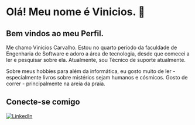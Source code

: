 <div>
    <h1>Olá! Meu nome é Vinicios. 👋 </h1>
    <h2>Bem vindos ao meu Perfil.</h2>
    <p> Me chamo Vinicios Carvalho. Estou no quarto período da faculdade de Engenharia de Software e adoro a área de tecnologia, desde que comecei a ler e pesquisar sobre ela. Atualmente, sou Técnico de suporte atualmente. 
    </p>
    <p> Sobre meus hobbies para além da informática, eu gosto muito de ler - especialmente livros sobre mistérios sejam humanos e cósmicos. Gosto de correr - principalmente na areia da praia.
    </p>
</div>
<div>
    <h2>Conecte-se comigo</h2>
    
   [![LinkedIn](https://img.shields.io/badge/LinkedIn-0077B5?style=for-the-badge&logo=linkedin&logoColor=white)](https://www.linkedin.com/in/vcsantoss/)

   
</div>